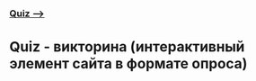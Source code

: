 [**<h3>Quiz --><h3>**](https://maximmorkovnik.github.io/Quiz/)
  
<h2>Quiz - викторина (интерактивный элемент сайта в формате опроса)</h2>
